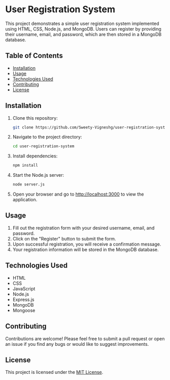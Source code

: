 # User Registration System

This project demonstrates a simple user registration system implemented using HTML, CSS, Node.js, and MongoDB. Users can register by providing their username, email, and password, which are then stored in a MongoDB database.

## Table of Contents

- [Installation](#installation)
- [Usage](#usage)
- [Technologies Used](#technologies-used)
- [Contributing](#contributing)
- [License](#license)

## Installation

1. Clone this repository:
    ```bash
    git clone https://github.com/Sweety-Vigneshg/user-registration-system.git
    ```
2. Navigate to the project directory:
    ```bash
    cd user-registration-system
    ```
3. Install dependencies:
    ```bash
    npm install
    ```
4. Start the Node.js server:
    ```bash
    node server.js
    ```
5. Open your browser and go to [http://localhost:3000](http://localhost:3000) to view the application.

## Usage

1. Fill out the registration form with your desired username, email, and password.
2. Click on the "Register" button to submit the form.
3. Upon successful registration, you will receive a confirmation message.
4. Your registration information will be stored in the MongoDB database.

## Technologies Used

- HTML
- CSS
- JavaScript
- Node.js
- Express.js
- MongoDB
- Mongoose

## Contributing

Contributions are welcome! Please feel free to submit a pull request or open an issue if you find any bugs or would like to suggest improvements.

## License

This project is licensed under the [MIT License](LICENSE).
